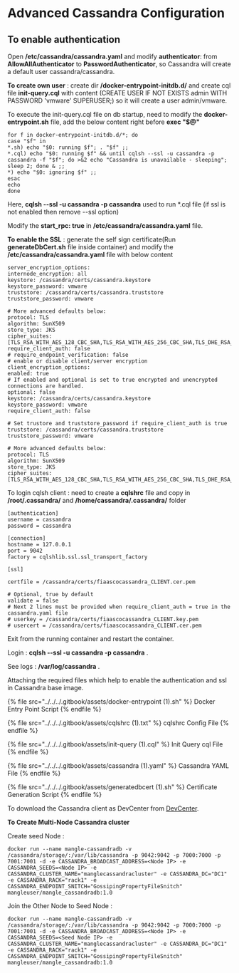 # Advanced Cassandra Configuration

## To enable authentication

Open **/etc/cassandra/cassandra.yaml** and modify **authenticator**: from **AllowAllAuthenticator** to **PasswordAuthenticator**, so Cassandra will create a default user cassandra/cassandra.

**To create own user** : create dir **/docker-entrypoint-initdb.d/** and create cql file **init-query.cql** with content (CREATE USER IF NOT EXISTS admin WITH PASSWORD 'vmware' SUPERUSER;) so it will create a user admin/vmware.

To execute the init-query.cql file on db startup, need to modify the **docker-entrypoint.sh** file, add the below content right before **exec "$@"**

`for f in docker-entrypoint-initdb.d/*; do  `\
`case "$f" in  `\
`*.sh) echo "$0: running $f"; . "$f" ;;  `\
`*.cql) echo "$0: running $f" && until cqlsh --ssl -u cassandra -p cassandra -f "$f"; do >&2 echo "Cassandra is unavailable - sleeping"; sleep 2; done & ;;  `\
`*) echo "$0: ignoring $f" ;;  `\
`esac  `\
`echo  `\
`done`

Here, **cqlsh --ssl -u cassandra -p cassandra** used to run \*.cql file (if ssl is not enabled then remove --ssl option)

Modify the **start\_rpc: true** in **/etc/cassandra/cassandra.yaml** file.

**To enable the SSL** : generate the self sign certificate(Run **generateDbCert.sh** file inside container) and modify the **/etc/cassandra/cassandra.yaml** file with below content

```
server_encryption_options:
internode_encryption: all
keystore: /cassandra/certs/cassandra.keystore
keystore_password: vmware
truststore: /cassandra/certs/cassandra.truststore
truststore_password: vmware

# More advanced defaults below:
protocol: TLS
algorithm: SunX509
store_type: JKS
cipher_suites: [TLS_RSA_WITH_AES_128_CBC_SHA,TLS_RSA_WITH_AES_256_CBC_SHA,TLS_DHE_RSA_WITH_AES_128_CBC_SHA,TLS_DHE_RSA_WITH_AES_256_CBC_SHA,TLS_ECDHE_RSA_WITH_AES_128_CBC_SHA,TLS_ECDHE_RSA_WITH_AES_256_CBC_SHA]
require_client_auth: false
# require_endpoint_verification: false
# enable or disable client/server encryption
client_encryption_options:
enabled: true
# If enabled and optional is set to true encrypted and unencrypted connections are handled.
optional: false
keystore: /cassandra/certs/cassandra.keystore
keystore_password: vmware
require_client_auth: false

# Set trustore and truststore_password if require_client_auth is true
truststore: /cassandra/certs/cassandra.truststore
truststore_password: vmware

# More advanced defaults below:
protocol: TLS
algorithm: SunX509
store_type: JKS
cipher_suites: [TLS_RSA_WITH_AES_128_CBC_SHA,TLS_RSA_WITH_AES_256_CBC_SHA,TLS_DHE_RSA_WITH_AES_128_CBC_SHA,TLS_DHE_RSA_WITH_AES_256_CBC_SHA,TLS_ECDHE_RSA_WITH_AES_128_CBC_SHA,TLS_ECDHE_RSA_WITH_AES_256_CBC_SHA]
```

To login cqlsh client : need to create a **cqlshrc** file and copy in **/root/.cassandra/** and **/home/cassandra/.cassandra/** folder

```
[authentication]
username = cassandra
password = cassandra

[connection]
hostname = 127.0.0.1
port = 9042
factory = cqlshlib.ssl.ssl_transport_factory

[ssl]

certfile = /cassandra/certs/fiaascocassandra_CLIENT.cer.pem

# Optional, true by default
validate = false
# Next 2 lines must be provided when require_client_auth = true in the cassandra.yaml file
# userkey = /cassandra/certs/fiaascocassandra_CLIENT.key.pem
# usercert = /cassandra/certs/fiaascocassandra_CLIENT.cer.pem
```

Exit from the running container and restart the container.

Login : **cqlsh --ssl -u cassandra -p cassandra** .

See logs : **/var/log/cassandra** .

Attaching the required files which help to enable the authentication and ssl in Cassandra base image.

{% file src="../../../.gitbook/assets/docker-entrypoint (1).sh" %}
Docker Entry Point Script
{% endfile %}

{% file src="../../../.gitbook/assets/cqlshrc (1).txt" %}
cqlshrc Config File
{% endfile %}

{% file src="../../../.gitbook/assets/init-query (1).cql" %}
Init Query cql File
{% endfile %}

{% file src="../../../.gitbook/assets/cassandra (1).yaml" %}
Cassandra YAML File
{% endfile %}

{% file src="../../../.gitbook/assets/generatedbcert (1).sh" %}
Certificate Generation Script
{% endfile %}

To download the Cassandra client as DevCenter from [DevCenter](https://academy.datastax.com/downloads).

**To Create Multi-Node Cassandra cluster**

Create seed Node :

```
docker run --name mangle-cassandradb -v /cassandra/storage/:/var/lib/cassandra -p 9042:9042 -p 7000:7000 -p 7001:7001 -d -e CASSANDRA_BROADCAST_ADDRESS=<Node IP> -e CASSANDRA_SEEDS=<Node IP> -e CASSANDRA_CLUSTER_NAME="manglecassandracluster" -e CASSANDRA_DC="DC1" -e CASSANDRA_RACK="rack1" -e CASSANDRA_ENDPOINT_SNITCH="GossipingPropertyFileSnitch"  mangleuser/mangle_cassandradb:1.0
```

Join the Other Node to Seed Node :

```
docker run --name mangle-cassandradb -v /cassandra/storage/:/var/lib/cassandra -p 9042:9042 -p 7000:7000 -p 7001:7001 -d -e CASSANDRA_BROADCAST_ADDRESS=<Node IP> -e CASSANDRA_SEEDS=<Seed Node IP> -e CASSANDRA_CLUSTER_NAME="manglecassandracluster" -e CASSANDRA_DC="DC1" -e CASSANDRA_RACK="rack1" -e CASSANDRA_ENDPOINT_SNITCH="GossipingPropertyFileSnitch"  mangleuser/mangle_cassandradb:1.0
```
